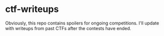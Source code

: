 # ctf-writeups

Obviously, this repo contains spoilers for ongoing competitions. I'll update with writeups from past CTFs after the contests have ended.
